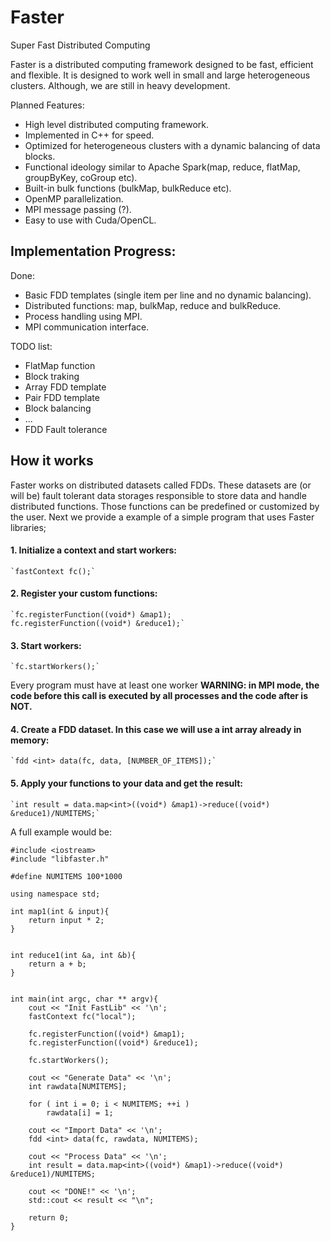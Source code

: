 Faster
======
Super Fast Distributed Computing

Faster is a distributed computing framework designed to be fast, efficient and flexible. It is designed to work well in small and large heterogeneous clusters. Although, we are still in heavy development.


Planned Features:

* High level distributed computing framework.
* Implemented in C++ for speed. 
* Optimized for heterogeneous clusters with a dynamic balancing of data blocks.
* Functional ideology similar to Apache Spark(map, reduce, flatMap, groupByKey, coGroup etc).
* Built-in bulk functions (bulkMap, bulkReduce etc).
* OpenMP parallelization.
* MPI message passing (?).
* Easy to use with Cuda/OpenCL.


Implementation Progress:
-----------------------

Done:

* Basic FDD templates (single item per line and no dynamic balancing).
* Distributed functions: map, bulkMap, reduce and bulkReduce.
* Process handling using MPI.
* MPI communication interface.

TODO list:

* FlatMap function
* Block traking
* Array FDD template
* Pair FDD template
* Block balancing
* ...
* FDD Fault tolerance



How it works
------------

Faster works on distributed datasets called FDDs. These datasets are (or will be) fault tolerant data storages responsible to store data and handle distributed functions. Those functions can be predefined or customized by the user. Next we provide a example of a simple program that uses Faster libraries;

#### 1. Initialize a context and start workers:

	`fastContext fc();`


#### 2. Register your custom functions:
	
	`fc.registerFunction((void*) &map1);
	fc.registerFunction((void*) &reduce1);`

#### 3. Start workers: 

	`fc.startWorkers();`
	
Every program must have at least one worker 
__WARNING: in MPI mode, the code before this call is executed by all processes and the code after is NOT.__

#### 4. Create a FDD dataset. In this case we will use a int array already in memory:

	`fdd <int> data(fc, data, [NUMBER_OF_ITEMS]);`

#### 5. Apply your functions to your data and get the result:

	`int result = data.map<int>((void*) &map1)->reduce((void*) &reduce1)/NUMITEMS;`

A full example would be:

	#include <iostream>
	#include "libfaster.h"

	#define NUMITEMS 100*1000

	using namespace std;

	int map1(int & input){
		return input * 2;
	}


	int reduce1(int &a, int &b){
		return a + b;
	}


	int main(int argc, char ** argv){
		cout << "Init FastLib" << '\n';
		fastContext fc("local");

		fc.registerFunction((void*) &map1);
		fc.registerFunction((void*) &reduce1);

		fc.startWorkers();

		cout << "Generate Data" << '\n';
		int rawdata[NUMITEMS];

		for ( int i = 0; i < NUMITEMS; ++i )
			rawdata[i] = 1;

		cout << "Import Data" << '\n';
		fdd <int> data(fc, rawdata, NUMITEMS);

		cout << "Process Data" << '\n';
		int result = data.map<int>((void*) &map1)->reduce((void*) &reduce1)/NUMITEMS;

		cout << "DONE!" << '\n';
		std::cout << result << "\n";

		return 0;
	}




